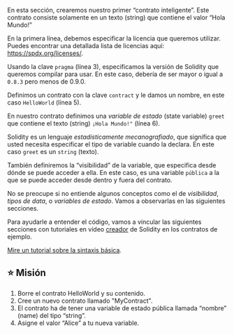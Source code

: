 En esta sección, crearemos nuestro primer “contrato inteligente”. Este contrato consiste solamente en un texto (string) que contiene el valor “Hola Mundo!”

En la primera línea, debemos especificar la licencia que queremos utilizar. Puedes encontrar una detallada lista de licencias aquí: <a href="https://spdx.org/licenses/" target="_blank">https://spdx.org/licenses/</a>.

Usando la clave `pragma` (línea 3), especificamos la versión de Solidity que queremos compilar para usar. En este caso, debería de ser mayor o igual a `0.8.3` pero menos de 0.9.0.

Definimos un contrato con la clave `contract` y le damos un nombre, en este caso  `HelloWorld`
(línea 5).

En nuestro contrato definimos una _variable de estado_ (state variable) `greet` que contiene el texto (string) `¡Hola Mundo!"` (línea 6).

Solidity es un lenguaje _estadísticamente mecanografiado_, que significa que usted necesita especificar el tipo de variable cuando la declara. En este caso `greet` es un `string` (texto).

También definiremos la “visibilidad” de la variable, que especifica desde dónde se puede acceder a ella. En este caso, es una variable `pública` a la que se puede acceder desde dentro y fuera del contrato.

No se preocupe si no entiende algunos conceptos como el de _visibilidad_, _tipos de data_, o  _variables de estado_. Vamos a observarlas en las siguientes secciones.

Para ayudarle a entender el código, vamos a vincular las siguientes secciones con tutoriales en vídeo <a href="https://www.youtube.com/channel/UCJWh7F3AFyQ_x01VKzr9eyA" target="_blank">creador</a>  de Solidity en los contratos de ejemplo.

<a href="https://www.youtube.com/watch?v=g_t0Td4Kr6M" target="_blank">Mire un tutorial sobre la sintaxis básica</a>.

## ⭐️ Misión

1. Borre el contrato HelloWorld y su contenido.
2. Cree un nuevo contrato llamado "MyContract".
3. El contrato ha de tener una variable de estado pública llamada “nombre” (name) del tipo “string”.
4. Asigne el valor “Alice” a tu nueva variable.
